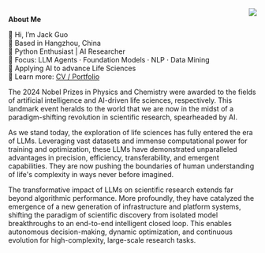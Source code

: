 <img align="right" src="https://github-readme-stats.vercel.app/api?username=JackKuo666&show_icons=true">

**About Me**  

👋 Hi, I’m Jack Guo  
📍 Based in Hangzhou, China  
🐍 Python Enthusiast | AI Researcher  
🧠 Focus: LLM Agents · Foundation Models · NLP · Data Mining  
🔬 Applying AI to advance Life Sciences  
📄 Learn more: [CV / Portfolio](https://menghaoguo.com/)  


The 2024 Nobel Prizes in Physics and Chemistry were awarded to the fields of artificial intelligence and AI-driven life sciences, respectively. This landmark event heralds to the world that we are now in the midst of a paradigm-shifting revolution in scientific research, spearheaded by AI.  

As we stand today, the exploration of life sciences has fully entered the era of LLMs. Leveraging vast datasets and immense computational power for training and optimization, these LLMs have demonstrated unparalleled advantages in precision, efficiency, transferability, and emergent capabilities. They are now pushing the boundaries of human understanding of life's complexity in ways never before imagined.  

The transformative impact of LLMs on scientific research extends far beyond algorithmic performance. More profoundly, they have catalyzed the emergence of a new generation of infrastructure and platform systems, shifting the paradigm of scientific discovery from isolated model breakthroughs to an end-to-end intelligent closed loop. This enables autonomous decision-making, dynamic optimization, and continuous evolution for high-complexity, large-scale research tasks.
